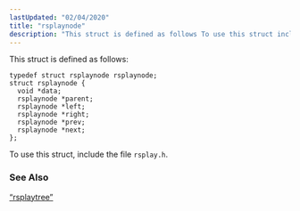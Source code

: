 ```yaml
---
lastUpdated: "02/04/2020"
title: "rsplaynode"
description: "This struct is defined as follows To use this struct include the file rsplay h Section 68 69 rsplaytree..."
---
```


This struct is defined as follows:

```
typedef struct rsplaynode rsplaynode;
struct rsplaynode {
  void *data;
  rsplaynode *parent;
  rsplaynode *left;
  rsplaynode *right;
  rsplaynode *prev;
  rsplaynode *next;
};
```

To use this struct, include the file `rsplay.h`.

### <a name="idp34532832"></a> See Also

[“rsplaytree”](/momentum/3/3-api/structs-rsplaytree)